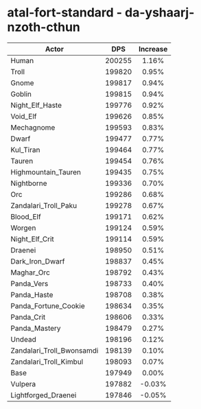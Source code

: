 # atal-fort-standard - da-yshaarj-nzoth-cthun
| Actor | DPS | Increase |
|---|:---:|:---:|
|Human|200255|1.16%|
|Troll|199820|0.95%|
|Gnome|199817|0.94%|
|Goblin|199815|0.94%|
|Night_Elf_Haste|199776|0.92%|
|Void_Elf|199626|0.85%|
|Mechagnome|199593|0.83%|
|Dwarf|199477|0.77%|
|Kul_Tiran|199464|0.77%|
|Tauren|199454|0.76%|
|Highmountain_Tauren|199435|0.75%|
|Nightborne|199336|0.70%|
|Orc|199286|0.68%|
|Zandalari_Troll_Paku|199278|0.67%|
|Blood_Elf|199171|0.62%|
|Worgen|199124|0.59%|
|Night_Elf_Crit|199114|0.59%|
|Draenei|198950|0.51%|
|Dark_Iron_Dwarf|198837|0.45%|
|Maghar_Orc|198792|0.43%|
|Panda_Vers|198733|0.40%|
|Panda_Haste|198708|0.38%|
|Panda_Fortune_Cookie|198634|0.35%|
|Panda_Crit|198606|0.33%|
|Panda_Mastery|198479|0.27%|
|Undead|198196|0.12%|
|Zandalari_Troll_Bwonsamdi|198139|0.10%|
|Zandalari_Troll_Kimbul|198093|0.07%|
|Base|197949|0.00%|
|Vulpera|197882|-0.03%|
|Lightforged_Draenei|197846|-0.05%|
